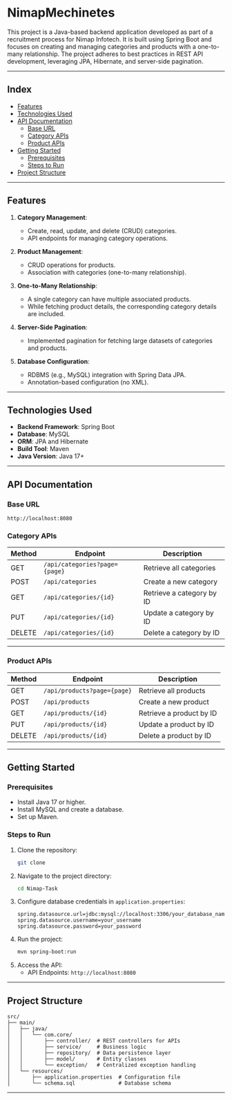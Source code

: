 # **NimapMechinetes**


This project is a Java-based backend application developed as part of a recruitment process for Nimap Infotech. It is built using Spring Boot and focuses on creating and managing categories and products with a one-to-many relationship. The project adheres to best practices in REST API development, leveraging JPA, Hibernate, and server-side pagination.

---

## **Index**

- [Features](#features)  
- [Technologies Used](#technologies-used)  
- [API Documentation](#api-documentation)  
  - [Base URL](#base-url)  
  - [Category APIs](#category-apis)  
  - [Product APIs](#product-apis)  
- [Getting Started](#getting-started)  
  - [Prerequisites](#prerequisites)  
  - [Steps to Run](#steps-to-run)  
- [Project Structure](#project-structure)   

---

## **Features**

1. **Category Management**:
   - Create, read, update, and delete (CRUD) categories.
   - API endpoints for managing category operations.

2. **Product Management**:
   - CRUD operations for products.
   - Association with categories (one-to-many relationship).

3. **One-to-Many Relationship**:
   - A single category can have multiple associated products.
   - While fetching product details, the corresponding category details are included.

4. **Server-Side Pagination**:
   - Implemented pagination for fetching large datasets of categories and products.

5. **Database Configuration**:
   - RDBMS (e.g., MySQL) integration with Spring Data JPA.
   - Annotation-based configuration (no XML).

---

## **Technologies Used**

- **Backend Framework**: Spring Boot  
- **Database**: MySQL  
- **ORM**: JPA and Hibernate  
- **Build Tool**: Maven  
- **Java Version**: Java 17+   

---

## **API Documentation**

### **Base URL**  
```
http://localhost:8080
```

### **Category APIs**
| Method | Endpoint                        | Description                  |
|--------|---------------------------------|------------------------------|
| GET    | `/api/categories?page={page}`   | Retrieve all categories      |
| POST   | `/api/categories`               | Create a new category        |
| GET    | `/api/categories/{id}`          | Retrieve a category by ID    |
| PUT    | `/api/categories/{id}`          | Update a category by ID      |
| DELETE | `/api/categories/{id}`          | Delete a category by ID      |

---

### **Product APIs**
| Method | Endpoint                        | Description                  |
|--------|---------------------------------|------------------------------|
| GET    | `/api/products?page={page}`     | Retrieve all products        |
| POST   | `/api/products`                 | Create a new product         |
| GET    | `/api/products/{id}`            | Retrieve a product by ID     |
| PUT    | `/api/products/{id}`            | Update a product by ID       |
| DELETE | `/api/products/{id}`            | Delete a product by ID       |
---

## **Getting Started**

### **Prerequisites**
- Install Java 17 or higher.  
- Install MySQL and create a database.  
- Set up Maven.

### **Steps to Run**  
1. Clone the repository:  
   ```bash
   git clone 
   ```  
2. Navigate to the project directory:  
   ```bash
   cd Nimap-Task
   ```  
3. Configure database credentials in `application.properties`:  
   ```properties
   spring.datasource.url=jdbc:mysql://localhost:3306/your_database_name
   spring.datasource.username=your_username
   spring.datasource.password=your_password
   ```  
4. Run the project:  
   ```bash
   mvn spring-boot:run
   ```  
5. Access the API:  
   - API Endpoints: `http://localhost:8080`  
---

## **Project Structure**

```plaintext
src/
├── main/
│   ├── java/
│   │   └── com.core/
│   │       ├── controller/  # REST controllers for APIs
│   │       ├── service/     # Business logic
│   │       ├── repository/  # Data persistence layer
│   │       ├── model/       # Entity classes
│   │       └── exception/   # Centralized exception handling
│   └── resources/
│       ├── application.properties  # Configuration file
│       └── schema.sql              # Database schema
```
----
